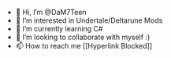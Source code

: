 - 👋 Hi, I’m @DaM7Teen
- 👀 I’m interested in Undertale/Deltarune Mods
- 🌱 I’m currently learning C#
- 💞️ I’m looking to collaborate with myself :)
- 📫 How to reach me [[Hyperlink Blocked]]

<!---
DaM7Teen/DaM7Teen is a ✨ special ✨ repository because its `README.md` (this file) appears on your GitHub profile.
You can click the Preview link to take a look at your changes.
--->
